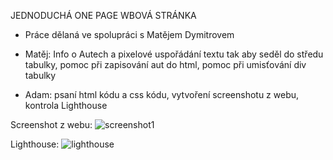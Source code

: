 JEDNODUCHÁ ONE PAGE WBOVÁ STRÁNKA 

- Práce dělaná ve spolupráci s Matějem Dymitrovem 

- Matěj: Info o Autech a pixelové uspořádání textu tak aby seděl do středu tabulky, pomoc při zapisování aut do html, pomoc při umisťování div tabulky
- Adam: psaní html kódu a css kódu, vytvoření screenshotu z webu, kontrola Lighthouse


Screenshot z webu: 
![screenshot1](https://user-images.githubusercontent.com/90351003/155678666-20809538-0080-47dd-9c4e-df63c9a5ac20.png)


Lighthouse: 
![lighthouse](https://user-images.githubusercontent.com/90351003/155678711-a70eac67-3a02-4277-8fc7-bc0bc55e3935.png)
